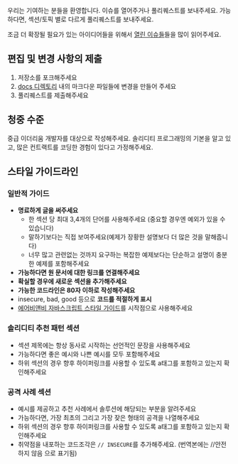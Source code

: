 우리는 기여하는 분들을 환영합니다. 이슈를 열어주거나 풀리퀘스트를 보내주세요. 가능하다면, 섹션/토픽 별로 다르게 풀리퀘스트를 보내주세요.

조금 더 확장될 필요가 있는 아이디어들을 위해서 [열린 이슈들](https://github.com/ConsenSys/smart-contract-best-practices/issues)들을 많이 읽어주세요.

## 편집 및 변경 사항의 제출

1. 저장소를 포크해주세요
2. [docs 디렉토리](../../../../tree/master/docs) 내의 마크다운 파일들에 변경을 만들어 주세요
3. 풀리퀘스트를 제출해주세요

## 청중 수준

중급 이더리움 개발자를 대상으로 작성해주세요. 솔리디티 프로그래밍의 기본을 알고 있고, 많은 컨트랙트를 코딩한 경험이 있다고 가정해주세요.

## 스타일 가이드라인

### 일반적 가이드

- **명료하게 글을 써주세요**
  - 한 섹션 당 최대 3,4개의 단어를 사용해주세요 (중요할 경우엔 예외가 있을 수 있습니다)
  - 말하기보다는 직접 보여주세요(예제가 장황한 설명보다 더 많은 것을 말해줍니다)
  - 너무 많고 관련없는 것까지 요구하는 복잡한 예제보다는 단순하고 설명이 충분한 예제를 포함해주세요
- **가능하다면 원 문서에 대한 링크를 연결해주세요**
- **확실할 경우에 새로운 섹션을 추가해주세요**
- **가능한 코드라인은 80자 이하로 작성해주세요**
- insecure, bad, good 등으로 **코드를 적절하게 표시**
- [에어비앤비 자바스크립트 스타일 가이드](https://github.com/airbnb/javascript)를 시작점으로 사용해주세요

### 솔리디티 추천 패턴 섹션

- 섹션 제목에는 항상 동사로 시작하는 선언적인 문장을 사용해주세요
- 가능하다면 좋은 예시와 나쁜 예시를 모두 포함해주세요
- 하위 섹션의 경우 향후 하이퍼링크를 사용할 수 있도록 a태그를 포함하고 있는지 확인해주세요

### 공격 사례 섹션

- 예시를 제공하고 추천 사례에서 솔루션에 해당되는 부분을 알려주세요
- 가능하다면, 가장 최초의 그리고 가장 잦은 형태의 공격을 나열해주세요
- 하위 섹션의 경우 향후 하이퍼링크를 사용할 수 있도록 a태그를 포함하고 있는지 확인해주세요
- 취약점을 내포하는 코드조각은 `// INSECURE`를 추가해주세요. (번역본에는 //안전하지 않음 으로 표기됨)
